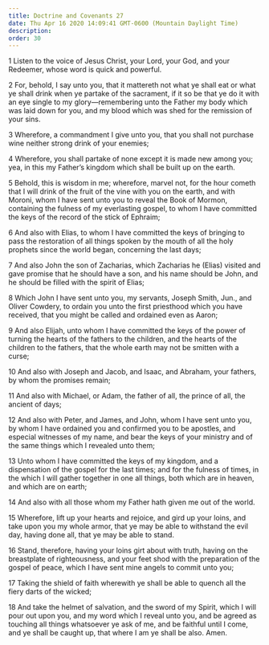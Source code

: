 ```yaml
---
title: Doctrine and Covenants 27
date: Thu Apr 16 2020 14:09:41 GMT-0600 (Mountain Daylight Time)
description: 
order: 30
---
```


<p>
  1 Listen to the voice of Jesus Christ, your Lord, your God, and your Redeemer,
  whose word is quick and powerful.
</p>
<p>
  2 For, behold, I say unto you, that it mattereth not what ye shall eat or what
  ye shall drink when ye partake of the sacrament, if it so be that ye do it
  with an eye single to my glory&#x2014;remembering unto the Father my body
  which was laid down for you, and my blood which was shed for the remission of
  your sins.
</p>
<p>
  3 Wherefore, a commandment I give unto you, that you shall not purchase wine
  neither strong drink of your enemies;
</p>
<p>
  4 Wherefore, you shall partake of none except it is made new among you; yea,
  in this my Father&#x2019;s kingdom which shall be built up on the earth.
</p>
<p>
  5 Behold, this is wisdom in me; wherefore, marvel not, for the hour cometh
  that I will drink of the fruit of the vine with you on the earth, and with
  Moroni, whom I have sent unto you to reveal the Book of Mormon, containing the
  fulness of my everlasting gospel, to whom I have committed the keys of the
  record of the stick of Ephraim;
</p>
<p>
  6 And also with Elias, to whom I have committed the keys of bringing to pass
  the restoration of all things spoken by the mouth of all the holy prophets
  since the world began, concerning the last days;
</p>
<p>
  7 And also John the son of Zacharias, which Zacharias he (Elias) visited and
  gave promise that he should have a son, and his name should be John, and he
  should be filled with the spirit of Elias;
</p>
<p>
  8 Which John I have sent unto you, my servants, Joseph Smith, Jun., and Oliver
  Cowdery, to ordain you unto the first priesthood which you have received, that
  you might be called and ordained even as Aaron;
</p>
<p>
  9 And also Elijah, unto whom I have committed the keys of the power of turning
  the hearts of the fathers to the children, and the hearts of the children to
  the fathers, that the whole earth may not be smitten with a curse;
</p>
<p>
  10 And also with Joseph and Jacob, and Isaac, and Abraham, your fathers, by
  whom the promises remain;
</p>
<p>
  11 And also with Michael, or Adam, the father of all, the prince of all, the
  ancient of days;
</p>
<p>
  12 And also with Peter, and James, and John, whom I have sent unto you, by
  whom I have ordained you and confirmed you to be apostles, and especial
  witnesses of my name, and bear the keys of your ministry and of the same
  things which I revealed unto them;
</p>
<p>
  13 Unto whom I have committed the keys of my kingdom, and a dispensation of
  the gospel for the last times; and for the fulness of times, in the which I
  will gather together in one all things, both which are in heaven, and which
  are on earth;
</p>
<p>14 And also with all those whom my Father hath given me out of the world.</p>
<p>
  15 Wherefore, lift up your hearts and rejoice, and gird up your loins, and
  take upon you my whole armor, that ye may be able to withstand the evil day,
  having done all, that ye may be able to stand.
</p>
<p>
  16 Stand, therefore, having your loins girt about with truth, having on the
  breastplate of righteousness, and your feet shod with the preparation of the
  gospel of peace, which I have sent mine angels to commit unto you;
</p>
<p>
  17 Taking the shield of faith wherewith ye shall be able to quench all the
  fiery darts of the wicked;
</p>
<p>
  18 And take the helmet of salvation, and the sword of my Spirit, which I will
  pour out upon you, and my word which I reveal unto you, and be agreed as
  touching all things whatsoever ye ask of me, and be faithful until I come, and
  ye shall be caught up, that where I am ye shall be also. Amen.
</p>
